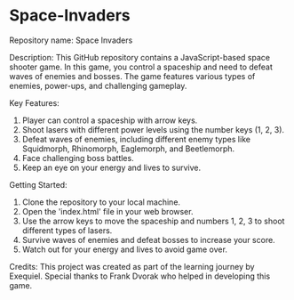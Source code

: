 # Space-Invaders

Repository name: Space Invaders

Description: 
This GitHub repository contains a JavaScript-based space shooter game. In this game, you control a spaceship and need to defeat waves of enemies and bosses. The game features various types of enemies, power-ups, and challenging gameplay.

Key Features:
1) Player can control a spaceship with arrow keys.
2) Shoot lasers with different power levels using the number keys (1, 2, 3).
3) Defeat waves of enemies, including different enemy types like Squidmorph, Rhinomorph, Eaglemorph, and Beetlemorph.
4) Face challenging boss battles.
5) Keep an eye on your energy and lives to survive.

Getting Started:
1) Clone the repository to your local machine.
2) Open the 'index.html' file in your web browser.
3) Use the arrow keys to move the spaceship and numbers 1, 2, 3 to shoot different types of lasers.
4) Survive waves of enemies and defeat bosses to increase your score.
5) Watch out for your energy and lives to avoid game over.

Credits:
This project was created as part of the learning journey by Exequiel. Special thanks to Frank Dvorak who helped in developing this game.
